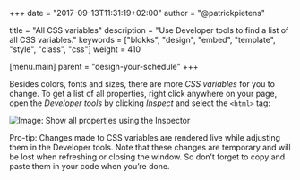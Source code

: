 +++
date            = "2017-09-13T11:31:19+02:00"
author          = "@patrickpietens"

title           = "All CSS variables"
description     = "Use Developer tools to find a list of all CSS variables."
keywords        = ["blokks", "design", "embed", "template", "style", "class", "css"]
weight          = 410

[menu.main]
parent          = "design-your-schedule"
+++

Besides colors, fonts and sizes, there are more *CSS variables* for you to change. To get a list of all properties, right click anywhere on your page, open the *Developer tools* by clicking *Inspect* and select the `<html>` tag:

![Image: Show all properties using the Inspector](http://blokks.co/docs/images/allproperties)

<span class='note'>Pro-tip: Changes made to CSS variables are rendered live while adjusting them in the Developer tools. Note that these changes are temporary and will be lost when refreshing or closing the window. So don’t forget to copy and paste them in your code when you’re done.</span>

